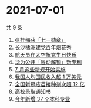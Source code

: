 # 2021-07-01

共 9 条

<!-- BEGIN -->
<!-- 最后更新时间 Thu Jul 01 2021 07:07:57 GMT+0800 (China Standard Time) -->

1. [张桂梅获「七一勋章」](https://www.zhihu.com/search?q=张桂梅)
2. [长沙橘洲建党百年烟花秀](https://www.zhihu.com/search?q=长沙烟花秀)
3. [航天员在太空祝党生日快乐](https://www.zhihu.com/search?q=中国空间站)
4. [华为公开「唇动解锁」新专利](https://www.zhihu.com/search?q=唇动解锁)
5. [7 月这些新规开始实施](https://www.zhihu.com/search?q=新规)
6. [我国人均国民收入超 1 万美元](https://www.zhihu.com/search?q=人均国民收入)
7. [全国新冠疫苗接种剂次超 12 亿](https://www.zhihu.com/search?q=新冠疫苗接种)
8. [高校录取通知书](https://www.zhihu.com/search?q=高校录取通知书)
9. [今年新增 37 个本科专业](https://www.zhihu.com/search?q=新专业)

<!-- END -->
